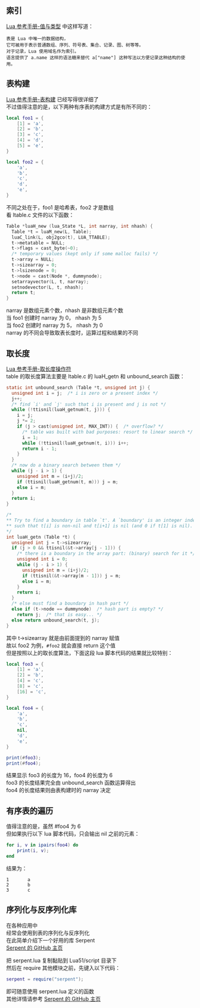 ## 索引

[Lua 参考手册-值与类型](http://www.runoob.com/manual/lua53doc/manual.html#2.1) 中这样写道：

```text
表是 Lua 中唯一的数据结构，
它可被用于表示普通数组、序列、符号表、集合、记录、图、树等等。
对于记录，Lua 使用域名作为索引。
语言提供了 a.name 这样的语法糖来替代 a["name"] 这种写法以方便记录这种结构的使用。
```

## 表构建

[Lua 参考手册-表构建](http://www.runoob.com/manual/lua53doc/manual.html#3.4.9) 已经写得很详细了  
不过值得注意的是，以下两种有序表的构建方式是有所不同的：

```lua
local foo1 = {
    [1] = 'a',
    [2] = 'b',
    [3] = 'c',
    [4] = 'd',
    [5] = 'e',
}

local foo2 = {
    'a',
    'b',
    'c',
    'd',
    'e',
}
```

不同之处在于，foo1 是哈希表，foo2 才是数组  
看 ltable.c 文件的以下函数：

```c
Table *luaH_new (lua_State *L, int narray, int nhash) {
  Table *t = luaM_new(L, Table);
  luaC_link(L, obj2gco(t), LUA_TTABLE);
  t->metatable = NULL;
  t->flags = cast_byte(~0);
  /* temporary values (kept only if some malloc fails) */
  t->array = NULL;
  t->sizearray = 0;
  t->lsizenode = 0;
  t->node = cast(Node *, dummynode);
  setarrayvector(L, t, narray);
  setnodevector(L, t, nhash);
  return t;
}
```

narray 是数组元素个数，nhash 是非数组元素个数  
当 foo1 创建时 narray 为 0， nhash 为 5  
当 foo2 创建时 narray 为 5， nhash 为 0  
narray 的不同会导致取表长度时，运算过程和结果的不同

## 取长度

[Lua 参考手册-取长度操作符](http://www.runoob.com/manual/lua53doc/manual.html#3.4.7)  
table 的取长度算法主要是 ltable.c 的 luaH\_getn 和 unbound\_search 函数：

```c
static int unbound_search (Table *t, unsigned int j) {
  unsigned int i = j;  /* i is zero or a present index */
  j++;
  /* find `i' and `j' such that i is present and j is not */
  while (!ttisnil(luaH_getnum(t, j))) {
    i = j;
    j *= 2;
    if (j > cast(unsigned int, MAX_INT)) {  /* overflow? */
      /* table was built with bad purposes: resort to linear search */
      i = 1;
      while (!ttisnil(luaH_getnum(t, i))) i++;
      return i - 1;
    }
  }
  /* now do a binary search between them */
  while (j - i > 1) {
    unsigned int m = (i+j)/2;
    if (ttisnil(luaH_getnum(t, m))) j = m;
    else i = m;
  }
  return i;
}

/*
** Try to find a boundary in table `t'. A `boundary' is an integer index
** such that t[i] is non-nil and t[i+1] is nil (and 0 if t[1] is nil).
*/
int luaH_getn (Table *t) {
  unsigned int j = t->sizearray;
  if (j > 0 && ttisnil(&t->array[j - 1])) {
    /* there is a boundary in the array part: (binary) search for it */
    unsigned int i = 0;
    while (j - i > 1) {
      unsigned int m = (i+j)/2;
      if (ttisnil(&t->array[m - 1])) j = m;
      else i = m;
    }
    return i;
  }
  /* else must find a boundary in hash part */
  else if (t->node == dummynode)  /* hash part is empty? */
    return j;  /* that is easy... */
  else return unbound_search(t, j);
}
```

其中 t-&gt;sizearray 就是由前面提到的 narray 赋值  
故以 foo2 为例，`#foo2` 就会直接 return 这个值  
但是按照以上的取长度算法，下面这段 lua 脚本代码的结果就比较特别：

```lua
local foo3 = {
    [1] = 'a',
    [2] = 'b',
    [4] = 'c',
    [8] = 'c',
    [16] = 'c',
}

local foo4 = {
    'a',
    'b',
    'c',
    nil,
    'd',
    'e',
}

print(#foo3);
print(#foo4);
```

结果显示 foo3 的长度为 16，foo4 的长度为 6  
foo3 的长度结果完全由 unbound\_search 函数运算得出  
foo4 的长度结果则由表构建时的 narray 决定

## 有序表的遍历

值得注意的是，虽然 \#foo4 为 6  
但如果执行以下 lua 脚本代码，只会输出 nil 之前的元素：

```lua
for i, v in ipairs(foo4) do
    print(i, v);
end
```

结果为：

```text
1       a
2       b
3       c
```

## 序列化与反序列化库

在各种应用中  
经常会使用到表的序列化与反序列化  
在此简单介绍下一个好用的库 Serpent  
[Serpent 的 GitHub 主页](https://github.com/pkulchenko/serpent)

把 serpent.lua 复制黏贴到 Lua51/script 目录下  
然后在 require 其他模块之前，先键入以下代码：

```lua
serpent = require("serpent");
```

即可随意使用 serpent.lua 定义的函数  
其他详情请参考 [Serpent 的 GitHub 主页](https://github.com/pkulchenko/serpent)